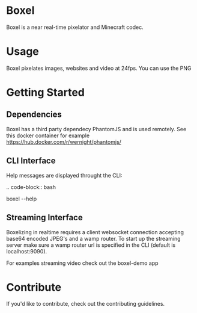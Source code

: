Boxel
======
Boxel is a near real-time pixelator and Minecraft codec.

Usage
======
Boxel pixelates images, websites and video at 24fps.
You can use the PNG 

Getting Started
================
Dependencies
-------------
Boxel has a third party dependecy PhantomJS and is used remotely. See this docker container for example https://hub.docker.com/r/wernight/phantomjs/

CLI Interface
--------------
Help messages are displayed throught the CLI:

.. code-block:: bash

  boxel --help

Streaming Interface
-------------------
Boxelizing in realtime requires a client websocket connection accepting
base64 encoded JPEG's and a wamp router. To start up the streaming server
make sure a wamp router url is specified in the CLI (default is localhost:9090).

For examples streaming video check out the boxel-demo app

Contribute
===========
If you'd like to contribute, check out the contributing guidelines.
